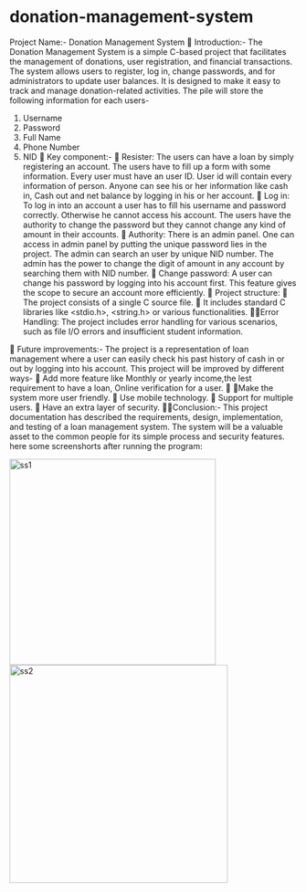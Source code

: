 # donation-management-system
Project Name:- Donation Management System
	Introduction:- The Donation Management System is a simple C-based project that facilitates the management of donations, user registration, and financial transactions. The system allows users to register, log in, change passwords, and for administrators to update user balances. It is designed to make it easy to track and manage donation-related activities.
The pile will store the following information for each users-
1.	Username
2.	Password
3.	Full Name
4.	Phone Number
5.	NID
	Key component:-
	Resister: The users can have a loan by simply registering an account. The users have to fill up a form with some information. Every user must have an user ID. User id will contain every information of person. Anyone can see his or her information like cash in, Cash out and net balance by logging in his or her account.
	Log in: To log in into an account a user has to fill his username and password correctly. Otherwise he cannot access his account. The users have the authority to change the password but they cannot change any kind of amount in their accounts.
	Authority: There is an admin panel. One can access in admin panel by putting the unique password lies in the project. The admin can search an user by unique NID number. The admin has the power to change the digit of amount in any account by searching them with NID number.
	Change password: A user can change his password by logging into his account first. This feature gives the scope to secure an account more efficiently.
	Project structure:
	The project consists of a single C source file.
	It includes standard C libraries like <stdio.h>, <string.h> or various functionalities.
Error Handling: The project includes error handling for various scenarios, such as file I/O errors and insufficient student information.

	Future improvements:- The project is a representation of loan management where a user can easily check his past history of cash in or out by logging into his account. This project will be improved by different ways-
	Add more feature like Monthly or yearly income,the lest requirement to have a loan, Online verification for a user.
	Make the system more user friendly. 
	Use mobile technology. 
	Support for multiple users.
	Have an extra layer of security.
Conclusion:- This project documentation has described the requirements, design, implementation, and testing of a loan management system. The system will be a valuable asset to the common people for its simple process and security features.
here some screenshorts after running the program:

<img width="361" alt="ss1" src="https://github.com/Lija003/donation-management-system/assets/148467286/32dff6ec-98c6-4019-8130-1ed478ba10a6">
<img width="382" alt="ss2" src="https://github.com/Lija003/donation-management-system/assets/148467286/9423d633-58bb-420b-af1d-2287587bbe78">


